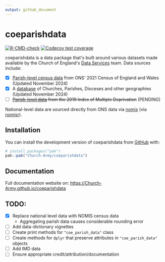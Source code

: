```yaml
---
output: github_document
---
```


<!-- README.md is generated from README.Rmd. Please edit that file -->



# coeparishdata

<!-- badges: start -->
[![R-CMD-check](https://github.com/Church-Army/coeparishdata/actions/workflows/R-CMD-check.yaml/badge.svg)](https://github.com/Church-Army/coeparishdata/actions/workflows/R-CMD-check.yaml)
[![Codecov test coverage](https://codecov.io/gh/Church-Army/coeparishdata/graph/badge.svg)](https://app.codecov.io/gh/Church-Army/coeparishdata)
<!-- badges: end -->

coeparishdata is a data package that's built around various datasets made available by the Church of England's [Data Services](https://www.churchofengland.org/about/data-services) team. Data sources include:

- [x] [Parish-level census data](https://www.churchofengland.org/about/data-services/resources-publications-and-data) from ONS' 2021 Census of England and Wales (Updated November 2024)
- [x] A [database](https://services5.arcgis.com/KDRjxGRQDVgVtFTS/ArcGIS/rest/services/Churches_ACNY_Nov2024/FeatureServer) of Churches, Parishes, Dioceses and other geographies (Updated November 2024)
- [ ] ~~[Parish-level data](https://www.churchofengland.org/about/data-services/resources-publications-and-data) from the 2019 Index of Multiple Deprivation~~ (PENDING)

National-level data are sourced directly from ONS data via [nomis](https://www.nomisweb.co.uk/) (via [nomisr](https://github.com/ropensci/nomisr)).

## Installation

You can install the development version of coeparishdata from [GitHub](https://github.com/) with:

``` r
# install.packages("pak")
pak::pak("Church-Army/coeparishdata")
```

## Documentation

Full documentation website on: https://Church-Army.github.io/coeparishdata

## TODO:

- [x] Replace national level data with NOMIS census data
  - Aggregating parish data causes considerable rounding error
- [ ] Add data-dictionary vignettes
- [ ] Create print methods for `"coe_parish_data"` class
- [ ] Create methods for `dplyr` that preserve attributes in `"coe_parish_data"` objects
- [ ] Add IMD data
- [ ] Ensure appropriate credit/attribution/documentation
